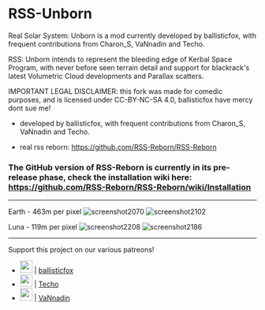 # RSS-Unborn
Real Solar System: Unborn is a mod currently developed by ballisticfox, with frequent contributions from Charon_S, VaNnadin and Techo.

RSS: Unborn intends to represent the bleeding edge of Kerbal Space Program, with never before seen terrain detail and support for blackrack's latest Volumetric Cloud developments and Parallax scatters.

IMPORTANT LEGAL DISCLAIMER: this fork was made for comedic purposes, and is licensed under CC-BY-NC-SA 4.0, ballisticfox have mercy dont sue me!
- developed by ballisticfox, with frequent contributions from Charon_S, VaNnadin and Techo.

- real rss reborn: https://github.com/RSS-Reborn/RSS-Reborn


### The GitHub version of RSS-Reborn is currently in its pre-release phase, check the installation wiki here: https://github.com/RSS-Reborn/RSS-Reborn/wiki/Installation


---

Earth - 463m per pixel
![screenshot2070](https://github.com/RSS-Reborn/RSS-Reborn/assets/77298148/81cc0a27-642c-4454-a0fe-be98f09839da)
![screenshot2102](https://github.com/RSS-Reborn/RSS-Reborn/assets/77298148/d7882f33-515e-49c9-8a09-98dc2c6f8d4a)

Luna - 119m per pixel
![screenshot2208](https://github.com/RSS-Reborn/RSS-Reborn/assets/77298148/f8026365-25a5-4ddb-805d-b3daeca5691d)
![screenshot2186](https://github.com/RSS-Reborn/RSS-Reborn/assets/77298148/c0af2223-b47c-4591-9217-dd4c1266088a)

---

Support this project on our various patreons!

- <img src="https://github.com/RSS-Reborn/RSS-Reborn/assets/77298148/c1214024-691b-4685-877e-58cd9a537227" width="25" height="25"> | [ballisticfox](https://www.patreon.com/ballisticfox)
- <img src="https://github.com/RSS-Reborn/RSS-Reborn/assets/77298148/4b783380-0484-49da-9b90-40ff3ac68c11" width="25" height="25"> | [Techo](https://www.patreon.com/Techo589)
- <img src="https://github.com/RSS-Reborn/RSS-Reborn/assets/77298148/30cdd321-4820-4a25-9b34-6ef3cdd0f811" width="25" height="25"> | [VaNnadin](https://www.patreon.com/VaNnadinstudio)

